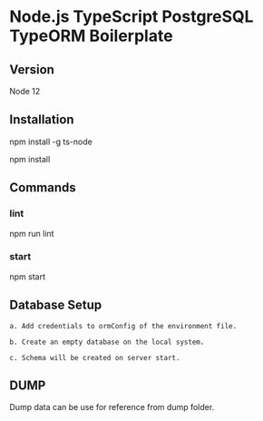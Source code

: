 # Node.js TypeScript PostgreSQL TypeORM Boilerplate

## Version 
Node 12

## Installation

npm install -g ts-node

npm install

## Commands 
### lint
npm run lint 

### start
npm start

## Database Setup

	a. Add credentials to ormConfig of the environment file.

	b. Create an empty database on the local system.

	c. Schema will be created on server start.

## DUMP
Dump data can be use for reference from dump folder.
